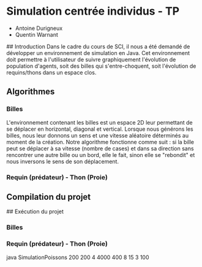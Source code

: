 # Simulation centrée individus - TP

* Antoine Durigneux
* Quentin Warnant

## Introduction
Dans le cadre du cours de SCI, il nous a été demandé de développer un environnement de simulation en Java. Cet environnement doit permettre à l'utilisateur de suivre graphiquement l'évolution de population d'agents, soit des billes qui s'entre-choquent, soit l'évolution de requins/thons dans un espace clos. 


## Algorithmes
### Billes
L'environnement contenant les billes est un espace 2D leur permettant de se déplacer en horizontal, diagonal et vertical. Lorsque nous générons les billes, nous leur donnons un sens et une vitesse aléatoire déterminés au moment de la création. Notre algorithme fonctionne comme suit : si la bille peut se déplacer à sa vitesse (nombre de cases) et dans sa direction sans rencontrer une autre bille ou un bord, elle le fait, sinon elle se "rebondit" et nous inversons le sens de son déplacement. 

### Requin (prédateur) - Thon (Proie)


 
## Compilation du projet



## Exécution du projet
### Billes

### Requin (prédateur) - Thon (Proie) 
java SimulationPoissons 200 200 4 4000 400 8 15 3 100
